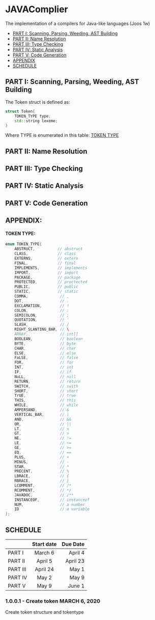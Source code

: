 # JAVAComplier
The implementation of a compilers for Java-like languages (Joos 1w)
* [PART I: Scanning, Parsing, Weeding, AST Building ](https://github.com/bochendong/JAVAComplier#part-i-scanning-parsing-weeding-ast-building)
* [PART II: Name Resolution](https://github.com/bochendong/JAVAComplier#part-ii-name-resolution)
* [PART III: Type Checking](https://github.com/bochendong/JAVAComplier#part-iii-type-checking)
* [PART IV: Static Analysis](https://github.com/bochendong/JAVAComplier#part-iv-static-analysis)
* [PART V: Code Generation](https://github.com/bochendong/JAVAComplier#part-v-code-generation)
* [APPENDIX](https://github.com/bochendong/JAVAComplier#appendix)
* [SCHEDULE](https://github.com/bochendong/JAVAComplier#schedule)
## PART I: Scanning, Parsing, Weeding, AST Building 

The Token struct is defined as:
```cpp
struct Token{
    TOKEN_TYPE type;
    std::string lexeme;
}
```
Where TYPE is enumerated in this table:
[TOKEN TYPE](https://github.com/bochendong/JAVAComplier/blob/master/README.md#token-type)

## PART II: Name Resolution

## PART III: Type Checking

## PART IV: Static Analysis

## PART V: Code Generation 

## APPENDIX:
#### TOKEN TYPE:
```cpp
enum TOKEN_TYPE{
    ABSTRUCT,          // abstruct
    CLASS,             // class
    EXTERNS,           // extern
    FINAL,             // final
    IMPLEMENTS,        // implements
    IMPORT,            // import
    PACKAGE,           // package
    PROTECTED,         // proctected
    PUBLIC,            // public
    STATIC,            // static
    COMMA,              // ,
    DOT,                // .
    EXCLAMATION,        // !
    COLON,              // :
    SEMICOLON,          // ;  
    QUOTATION,          // '
    SLASH,              // /
    RIGHT_SLANTING_BAR, // \
    ARRAY,              // int[]
    BOOLEAN,            // boolean
    BYTE,               // byte
    CHAR,               // char
    ELSE,               // else
    FaLSE,              // false
    FOR,                // for
    INT,                // int
    IF,                 // if
    NuLL,               // null
    RETURN,             // return
    SWITCH,             // swith
    SHORT,              // short
    TrUE,               // true
    THIS,               // this
    WHILE,              // while
    AMPERSAND,          // &
    VERTICAL_BAR,       // |
    AND,                // &&
    OR,                 // ||
    LT,                 // <
    GT,                 // >
    NE,                 // !=
    LE,                 // <=
    GE,                 // >=
    EQ,                 // ==
    PLUS,               // +
    MINUS,              // -
    STAR,               // *
    PRECENT,            // %
    LBRACE,             // {
    RBRACE,             // }
    LCOMMENT,           // /*
    RCOMMENT,           // */
    JAVADOC,            // /**
    INSTANCEOF,         // instanceof
    NUM,                // a number
    ID                  // a variable
};
```
## SCHEDULE
|                | Start date      | Due Date       |
| :------------- | :-------------: | -------------: |
| PART I         | March 6         | April 4        |
| PART II        | April 5         | April 23       |
| PART III       | April 24        | May 1          |
| PART IV        | May 2           | May 9          |
| PART V         | May 9           | June 1         |

### 1.0.0.1 - Create token MARCH 6, 2020
Create token structure and tokentype

